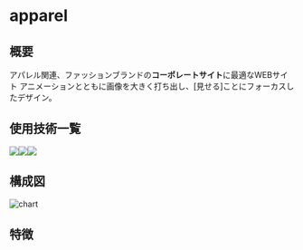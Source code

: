 # apparel

## 概要

アパレル関連、ファッションブランドの**コーポレートサイト**に最適なWEBサイト
アニメーションとともに画像を大きく打ち出し、[見せる]ことにフォーカスしたデザイン。

## 使用技術一覧

<img src="https://img.shields.io/badge/-Html5-E34F26.svg?logo=html5&style=plastic"><img src="https://img.shields.io/badge/-Css3-1572B6.svg?logo=css3&style=plastic"><img src="https://img.shields.io/badge/-Javascript-F7DF1E.svg?logo=javascript&style=plastic">

## 構成図
![chart](https://github.com/tatsu-narita/apparel/assets/135838655/754f4735-ce51-41fd-8b6b-35aaeff92a66)

## 特徴
